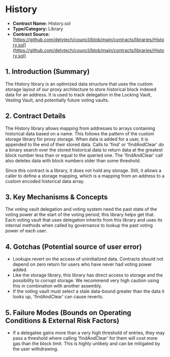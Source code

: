 # History

* **Contract Name:** History.sol
* **Type/Category:** Library
* **Contract Source:**[https://github.com/delvtech/council/blob/main/contracts/libraries/History.sol](https://github.com/delvtech/council/blob/main/contracts/libraries/History.sol)

## **1. Introduction (Summary)**

The History library is an optimized data structure that uses the custom storage layout of our proxy architecture to store historical block indexed data for an address. It is used to track delegation in the Locking Vault, Vesting Vault, and potentially future voting vaults.

## **2. Contract Details**

The History library allows mapping from addresses to arrays containing historical data based on a name. This follows the pattern of the custom storage library for proxy storage. When data is added for a user, it is appended to the end of their stored data. Calls to 'find' or 'findAndClear' do a binary search over the stored historical data to return data at the greatest block number less than or equal to the queried one. The 'findAndClear' call also deletes data with block numbers older than some threshold.

Since this contract is a library, it does not hold any storage. Still, it allows a caller to define a storage mapping, which is a mapping from an address to a custom encoded historical data array.

## **3. Key Mechanisms & Concepts**

The voting vault delegation and voting system need the past state of the voting power at the start of the voting period; this library helps get that. Each voting vault that uses delegation inherits from this library and uses its internal methods when called by governance to lookup the past voting power of each user.

## **4. Gotchas (Potential source of user error)**

* Lookups revert on the access of uninitialized data. Contracts should not depend on zero return for users who have never had voting power added.
* Like the storage library, this library has direct access to storage and the possibility to corrupt storage. We recommend very high caution using this in combination with another assembly.
* If the voting vault must select a stale data-bound greater than the data it looks up, 'findAndClear' can cause reverts.

## **5. Failure Modes (Bounds on Operating Conditions & External Risk Factors)**

* If a delegatee gains more than a very high threshold of entries, they may pass a threshold where calling 'findAndClear' for them will cost more gas than the block limit. This is highly unlikely and can be mitigated by the user withdrawing.
